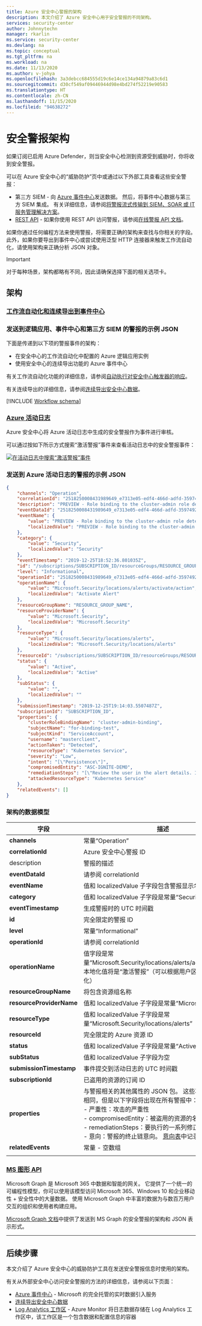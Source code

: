 ```yaml
---
title: Azure 安全中心警报的架构
description: 本文介绍了 Azure 安全中心用于安全警报的不同架构。
services: security-center
author: Johnnytechn
manager: rkarlin
ms.service: security-center
ms.devlang: na
ms.topic: conceptual
ms.tgt_pltfrm: na
ms.workload: na
ms.date: 11/13/2020
ms.author: v-johya
ms.openlocfilehash: 3a3debcc684555d19c6e14ce134a94879a83c6d1
ms.sourcegitcommit: d30cf549af09446944d98e4bd274f52219e90583
ms.translationtype: HT
ms.contentlocale: zh-CN
ms.lasthandoff: 11/15/2020
ms.locfileid: "94638272"
---
```

# <a name="security-alerts-schemas"></a>安全警报架构

如果订阅已启用 Azure Defender，则当安全中心检测到资源受到威胁时，你将收到安全警报。

可以在 Azure 安全中心的“威胁防护”页中或通过以下外部工具查看这些安全警报：

- 第三方 SIEM - 向 [Azure 事件中心](../event-hubs/index.yml)发送数据。 然后，将事件中心数据与第三方 SIEM 集成。 有关详细信息，请参阅[将警报流式传输到 SIEM、SOAR 或 IT 服务管理解决方案](export-to-siem.md)。
- [REST API](https://docs.microsoft.com/rest/api/securitycenter/) - 如果你使用 REST API 访问警报，请参阅[在线警报 API 文档](https://docs.microsoft.com/rest/api/securitycenter/alerts)。

如果你通过任何编程方法来使用警报，将需要正确的架构来查找与你相关的字段。 此外，如果你要导出到事件中心或尝试使用泛型 HTTP 连接器来触发工作流自动化，请使用架构来正确分析 JSON 对象。

>[!IMPORTANT]
> 对于每种场景，架构都略有不同，因此请确保选择下面的相关选项卡。


## <a name="the-schemas"></a>架构 


### <a name="workflow-automation-and-continuous-export-to-event-hub"></a>[工作流自动化和连续导出到事件中心](#tab/schema-continuousexport)

### <a name="sample-json-for-alerts-sent-to-logic-apps-event-hub-and-third-party-siems"></a>发送到逻辑应用、事件中心和第三方 SIEM 的警报的示例 JSON

下面是传递到以下项的警报事件的架构：

- 在安全中心的工作流自动化中配置的 Azure 逻辑应用实例
- 使用安全中心的连续导出功能的 Azure 事件中心

有关工作流自动化功能的详细信息，请参阅[自动执行对安全中心触发器的响应](workflow-automation.md)。

有关连续导出的详细信息，请参阅[连续导出安全中心数据](continuous-export.md)。

[!INCLUDE [Workflow schema](../../includes/security-center-alerts-schema-workflow-automation.md)]




### <a name="azure-activity-log"></a>[Azure 活动日志](#tab/schema-activitylog)

Azure 安全中心将 Azure 活动日志中生成的安全警报作为事件进行审核。

可以通过按如下所示方式搜索“激活警报”事件来查看活动日志中的安全警报事件：

[![在活动日志中搜索“激活警报”事件](./media/alerts-schemas/sample-activity-log-alert.png)](./media/alerts-schemas/sample-activity-log-alert.png#lightbox)


### <a name="sample-json-for-alerts-sent-to-azure-activity-log"></a>发送到 Azure 活动日志的警报的示例 JSON

```json
{
    "channels": "Operation",
    "correlationId": "2518250008431989649_e7313e05-edf4-466d-adfd-35974921aeff",
    "description": "PREVIEW - Role binding to the cluster-admin role detected. Kubernetes audit log analysis detected a new binding to the cluster-admin role which gives administrator privileges.\r\nUnnecessary administrator privileges might cause privilege escalation in the cluster.",
    "eventDataId": "2518250008431989649_e7313e05-edf4-466d-adfd-35974921aeff",
    "eventName": {
        "value": "PREVIEW - Role binding to the cluster-admin role detected",
        "localizedValue": "PREVIEW - Role binding to the cluster-admin role detected"
    },
    "category": {
        "value": "Security",
        "localizedValue": "Security"
    },
    "eventTimestamp": "2019-12-25T18:52:36.801035Z",
    "id": "/subscriptions/SUBSCRIPTION_ID/resourceGroups/RESOURCE_GROUP_NAME/providers/Microsoft.Security/locations/chinaeast/alerts/2518250008431989649_e7313e05-edf4-466d-adfd-35974921aeff/events/2518250008431989649_e7313e05-edf4-466d-adfd-35974921aeff/ticks/637128967568010350",
    "level": "Informational",
    "operationId": "2518250008431989649_e7313e05-edf4-466d-adfd-35974921aeff",
    "operationName": {
        "value": "Microsoft.Security/locations/alerts/activate/action",
        "localizedValue": "Activate Alert"
    },
    "resourceGroupName": "RESOURCE_GROUP_NAME",
    "resourceProviderName": {
        "value": "Microsoft.Security",
        "localizedValue": "Microsoft.Security"
    },
    "resourceType": {
        "value": "Microsoft.Security/locations/alerts",
        "localizedValue": "Microsoft.Security/locations/alerts"
    },
    "resourceId": "/subscriptions/SUBSCRIPTION_ID/resourceGroups/RESOURCE_GROUP_NAME/providers/Microsoft.Security/locations/chinaeast/alerts/2518250008431989649_e7313e05-edf4-466d-adfd-35974921aeff",
    "status": {
        "value": "Active",
        "localizedValue": "Active"
    },
    "subStatus": {
        "value": "",
        "localizedValue": ""
    },
    "submissionTimestamp": "2019-12-25T19:14:03.5507487Z",
    "subscriptionId": "SUBSCRIPTION_ID",
    "properties": {
        "clusterRoleBindingName": "cluster-admin-binding",
        "subjectName": "for-binding-test",
        "subjectKind": "ServiceAccount",
        "username": "masterclient",
        "actionTaken": "Detected",
        "resourceType": "Kubernetes Service",
        "severity": "Low",
        "intent": "[\"Persistence\"]",
        "compromisedEntity": "ASC-IGNITE-DEMO",
        "remediationSteps": "[\"Review the user in the alert details. If cluster-admin is unnecessary for this user, consider granting lower privileges to the user.\"]",
        "attackedResourceType": "Kubernetes Service"
    },
    "relatedEvents": []
}
```

### <a name="the-data-model-of-the-schema"></a>架构的数据模型

|字段|描述|
|----|----|
|**channels**|常量“Operation”|
|**correlationId**|Azure 安全中心警报 ID|
|description|警报的描述|
|**eventDataId**|请参阅 correlationId|
|**eventName**|值和 localizedValue 子字段包含警报显示名称|
|**category**|值和 localizedValue 子字段是常量“Security”|
|**eventTimestamp**|生成警报时的 UTC 时间戳|
|**id**|完全限定的警报 ID|
|**level**|常量“Informational”|
|**operationId**|请参阅 correlationId|
|**operationName**|值字段是常量“Microsoft.Security/locations/alerts/activate/action”，本地化值将是“激活警报”（可以根据用户区域设置进行本地化）|
|**resourceGroupName**|将包含资源组名称|
|**resourceProviderName**|值和 localizedValue 子字段是常量“Microsoft.Security”|
|**resourceType**|值和 localizedValue 子字段是常量“Microsoft.Security/locations/alerts”|
|**resourceId**|完全限定的 Azure 资源 ID|
|**status**|值和 localizedValue 子字段是常量“Active”|
|**subStatus**|值和 localizedValue 子字段为空|
|**submissionTimestamp**|事件提交到活动日志的 UTC 时间戳|
|**subscriptionId**|已盗用的资源的订阅 ID|
|**properties**|与警报相关的其他属性的 JSON 包。 这些项在警报中各不相同，但是以下字段将出现在所有警报中：<br>- 严重性：攻击的严重性<br>- compromisedEntity：被盗用的资源的名称<br>- remediationSteps：要执行的一系列修正步骤<br>- 意向：警报的终止链意向。 [意向表](alerts-reference.md#intentions)中记录了可能的意向|
|**relatedEvents**|常量 - 空数组|
|||





### <a name="ms-graph-api"></a>[MS 图形 API](#tab/schema-graphapi)

Microsoft Graph 是 Microsoft 365 中数据和智能的网关。 它提供了一个统一的可编程性模型，你可以使用该模型访问 Microsoft 365、Windows 10 和企业移动性 + 安全性中的大量数据。 使用 Microsoft Graph 中丰富的数据为与数百万用户交互的组织和使用者构建应用。

[Microsoft Graph 文档](https://docs.microsoft.com/graph/api/resources/alert?preserve-view=true&view=graph-rest-1.0)中提供了发送到 MS Graph 的安全警报的架构和 JSON 表示形式。

---


## <a name="next-steps"></a>后续步骤

本文介绍了 Azure 安全中心的威胁防护工具在发送安全警报信息时使用的架构。

有关从外部安全中心访问安全警报的方法的详细信息，请参阅以下页面：

- [Azure 事件中心](../event-hubs/index.yml) - Microsoft 的完全托管的实时数据引入服务
- [连续导出安全中心数据](continuous-export.md)
- [Log Analytics 工作区](../azure-monitor/learn/quick-create-workspace.md) - Azure Monitor 将日志数据存储在 Log Analytics 工作区中，该工作区是一个包含数据和配置信息的容器

